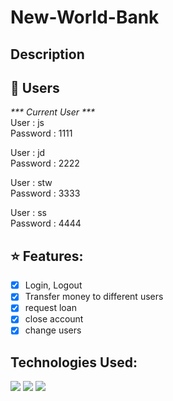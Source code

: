 # New-World-Bank
## Description

## :key: Users
<em>*** Current User ***</em> <br/>
User : js <br/>
Password : 1111

User : jd <br/>
Password : 2222

User : stw <br/>
Password : 3333

User : ss <br/>
Password : 4444

## ⭐ Features:
- [x] Login, Logout
- [x] Transfer money to different users
- [x] request loan
- [x] close account
- [x] change users

## Technologies Used:
<img src="https://img.shields.io/badge/HTML5-E34F26?style=for-the-badge&logo=html5&logoColor=white" />  <img src="https://img.shields.io/badge/CSS3-1572B6?style=for-the-badge&logo=css3&logoColor=white" />  <img src="https://img.shields.io/badge/JavaScript-F7DF1E?style=for-the-badge&logo=javascript&logoColor=black" />
